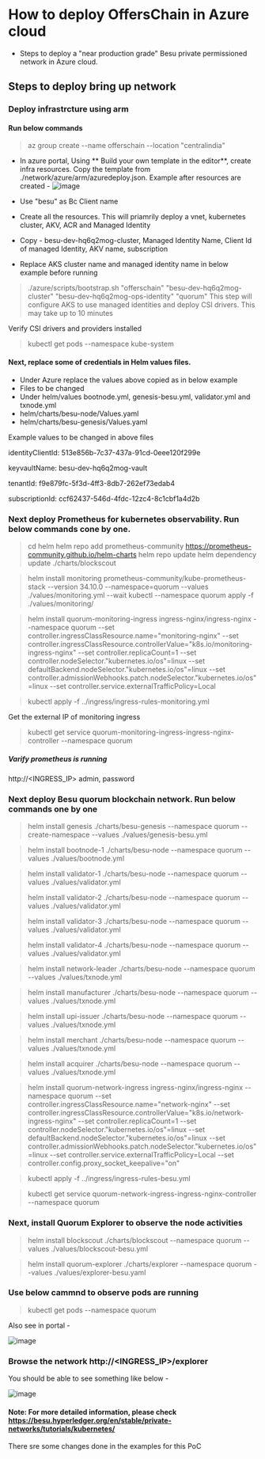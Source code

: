 
# How to deploy OffersChain in Azure cloud
- Steps to deploy a "near production grade" Besu private permissioned network in Azure cloud.

## Steps to deploy bring up network
### Deploy infrastrcture using arm
#### Run below commands
> az group create --name offerschain --location "centralindia"
- In azure portal, Using ** Build your own template in the editor**, create infra resources. Copy the template from ./network/azure/arm/azuredeploy.json.
Example after resources are created - 
![image](https://user-images.githubusercontent.com/26347728/210839043-dfd2f2f3-b291-46ec-b248-f065a45b73b3.png)

- Use "besu" as Bc Client name
- Create all the resources. This will priamrily deploy a vnet, kubernetes cluster, AKV, ACR and Managed Identity
- Copy - besu-dev-hq6q2mog-cluster, Managed Identity Name, Client Id of managed Identity, AKV name, subscription

- Replace AKS cluster name and managed identity name in below example before running
> ./azure/scripts/bootstrap.sh "offerschain" "besu-dev-hq6q2mog-cluster" "besu-dev-hq6q2mog-ops-identity" "quorum"
This step will configure AKS to use managed identities and deploy CSI drivers. This may take up to 10 minutes

Verify CSI drivers and providers installed
> kubectl get pods --namespace kube-system

#### Next, replace some of credentials in Helm values files.
- Under Azure replace the values above copied as in below example
- Files to be changed 
- Under helm/values bootnode.yml, genesis-besu.yml, validator.yml and txnode.yml
- helm/charts/besu-node/Values.yaml
- helm/charts/besu-genesis/Values.yaml

Example values to be changed in above files

  identityClientId: 513e856b-7c37-437a-91cd-0eee120f299e
  
  keyvaultName: besu-dev-hq6q2mog-vault
  
  tenantId: f9e879fc-5f3d-4ff3-8db7-262ef73edab4
  
  subscriptionId: ccf62437-546d-4fdc-12zc4-8c1cbf1a4d2b
  
### Next deploy Prometheus for kubernetes observability. Run below commands cone by one.
> cd helm
> helm repo add prometheus-community https://prometheus-community.github.io/helm-charts
> helm repo update
> helm dependency update ./charts/blockscout

> helm install monitoring prometheus-community/kube-prometheus-stack --version 34.10.0 --namespace=quorum --values ./values/monitoring.yml --wait
> kubectl --namespace quorum apply -f  ./values/monitoring/

> helm install quorum-monitoring-ingress ingress-nginx/ingress-nginx --namespace quorum --set controller.ingressClassResource.name="monitoring-nginx" --set controller.ingressClassResource.controllerValue="k8s.io/monitoring-ingress-nginx" --set controller.replicaCount=1 --set controller.nodeSelector."kubernetes\.io/os"=linux --set defaultBackend.nodeSelector."kubernetes\.io/os"=linux --set controller.admissionWebhooks.patch.nodeSelector."kubernetes\.io/os"=linux --set controller.service.externalTrafficPolicy=Local 

>kubectl apply -f ../ingress/ingress-rules-monitoring.yml

Get the external IP of monitoring ingress
>kubectl get service quorum-monitoring-ingress-ingress-nginx-controller --namespace quorum

##### Varify prometheus is running 
http://<INGRESS_IP>
admin, password

### Next deploy Besu quorum blockchain network. Run below commands one by one 
> helm install genesis ./charts/besu-genesis --namespace quorum --create-namespace --values ./values/genesis-besu.yml

> helm install bootnode-1 ./charts/besu-node --namespace quorum --values ./values/bootnode.yml

> helm install validator-1 ./charts/besu-node --namespace quorum --values ./values/validator.yml
> 
> helm install validator-2 ./charts/besu-node --namespace quorum --values ./values/validator.yml
> 
> helm install validator-3 ./charts/besu-node --namespace quorum --values ./values/validator.yml
> 
> helm install validator-4 ./charts/besu-node --namespace quorum --values ./values/validator.yml


> helm install network-leader ./charts/besu-node --namespace quorum --values ./values/txnode.yml
 
> helm install manufacturer ./charts/besu-node --namespace quorum --values ./values/txnode.yml
 
> helm install upi-issuer ./charts/besu-node --namespace quorum --values ./values/txnode.yml
 
> helm install merchant ./charts/besu-node --namespace quorum --values ./values/txnode.yml
 
> helm install acquirer ./charts/besu-node --namespace quorum --values ./values/txnode.yml


> helm install quorum-network-ingress ingress-nginx/ingress-nginx --namespace quorum --set controller.ingressClassResource.name="network-nginx" --set controller.ingressClassResource.controllerValue="k8s.io/network-ingress-nginx" --set controller.replicaCount=1 --set controller.nodeSelector."kubernetes\.io/os"=linux --set defaultBackend.nodeSelector."kubernetes\.io/os"=linux --set controller.admissionWebhooks.patch.nodeSelector."kubernetes\.io/os"=linux --set controller.service.externalTrafficPolicy=Local --set controller.config.proxy_socket_keepalive="on"

> kubectl apply -f ../ingress/ingress-rules-besu.yml

> kubectl get service quorum-network-ingress-ingress-nginx-controller --namespace quorum

### Next, install Quorum Explorer to observe the node activities
> helm install blockscout ./charts/blockscout --namespace quorum --values ./values/blockscout-besu.yml

> helm install quorum-explorer ./charts/explorer --namespace quorum --values ./values/explorer-besu.yaml



### Use below cammnd to observe pods are running
> kubectl get pods --namespace quorum

Also see in portal -

![image](https://user-images.githubusercontent.com/26347728/210839417-2431cb64-a0c7-4c96-863a-84a937ba82e0.png)



### Browse the network http://<INGRESS_IP>/explorer
You should be able to see something like below - 


![image](https://user-images.githubusercontent.com/26347728/210840155-34fd948a-4bd2-4111-a14d-a6db0e9419bc.png)



#### Note: For more detailed information, please check https://besu.hyperledger.org/en/stable/private-networks/tutorials/kubernetes/

There sre some changes done in the examples for this PoC
